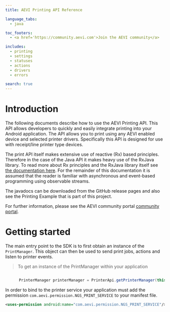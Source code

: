 ```yaml
---
title: AEVI Printing API Reference

language_tabs:
  - java

toc_footers:
  - <a href='https://community.aevi.com'>Join the AEVI community</a>

includes:
  - printing
  - settings
  - statuses
  - actions
  - drivers
  - errors

search: true
---
```


# Introduction

The following documents describe how to use the AEVI Printing API. This API allows developers to quickly and easily integrate printing into your Android application. The API allows you to print using any AEVI enabled device and selected printer drivers. Specifically this API is designed for use with receipt/line printer type devices.

The print API itself makes extensive use of reactive (Rx) based principles. Therefore in the case of the Java API it makes heavy use of the RxJava library. To read more about Rx principles and the RxJava library itself see [the documentation here](https://github.com/ReactiveX/RxJava). For the remainder of this documentation it is assumed that the reader is familiar with asynchronous and event-based programming using observable streams.

The javadocs can be downloaded from the GitHub release pages and also see the Printing Example that is part of this project.


For further information, please see the AEVI community portal [community portal](https://community.aevi.com/).

# Getting started

The main entry point to the SDK is to first obtain an instance of the `PrintManager`. This object can then be used to send print jobs, actions and listen to printer events.

> To get an instance of the PrintManager within your application

```java

      PrinterManager printerManager = PrinterApi.getPrinterManager(this);

```

In order to bind to the printer service your application must add the permission `com.aevi.permission.NGS_PRINT_SERVICE` to your manifest file.

```xml
<uses-permission android:name="com.aevi.permission.NGS_PRINT_SERVICE"/>
```

